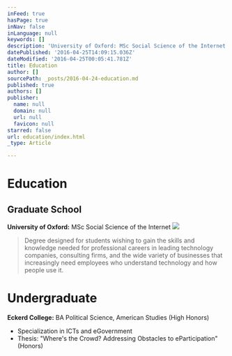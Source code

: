 ```yaml
---
inFeed: true
hasPage: true
inNav: false
inLanguage: null
keywords: []
description: 'University of Oxford: MSc Social Science of the Internet'
datePublished: '2016-04-25T14:09:15.036Z'
dateModified: '2016-04-25T00:05:41.781Z'
title: Education
author: []
sourcePath: _posts/2016-04-24-education.md
published: true
authors: []
publisher:
  name: null
  domain: null
  url: null
  favicon: null
starred: false
url: education/index.html
_type: Article

---
```

# Education

## Graduate School

**University of Oxford:** MSc Social Science of the Internet
![](https://the-grid-user-content.s3-us-west-2.amazonaws.com/beafe868-9699-4879-9b74-a8713790120f.jpg)

> Degree designed for students wishing to gain the skills and knowledge needed for professional careers in leading technology companies, consulting firms, and the wide variety of businesses that increasingly need employees who understand technology and how people use it. 

# Undergraduate

**Eckerd College:** BA Political Science, American Studies (High Honors)

* Specialization in ICTs and eGovernment 
* Thesis: "Where's the Crowd? Addressing Obstacles to eParticipation" (Honors)